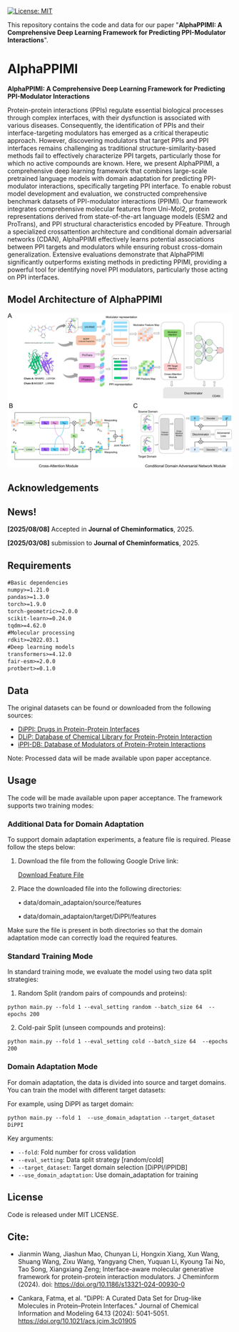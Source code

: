 [![License: MIT](https://img.shields.io/badge/License-MIT-yellow)](https://github.com/Bigrock-dd/AlphaPPIMI)


This repository contains the code and data for our paper "**AlphaPPIMI: A Comprehensive Deep Learning Framework for Predicting PPI-Modulator Interactions**".


# AlphaPPIMI

**AlphaPPIMI: A Comprehensive Deep Learning Framework for Predicting PPI-Modulator Interactions**

Protein-protein interactions (PPIs) regulate essential biological processes
through complex interfaces, with their dysfunction is associated with various
diseases. Consequently, the identification of PPIs and their interface-targeting
modulators has emerged as a critical therapeutic approach. However, discovering
modulators that target PPIs and PPI interfaces remains challenging
as traditional structure-similarity-based methods fail to effectively characterize
PPI targets, particularly those for which no active compounds are known.
Here, we present AlphaPPIMI, a comprehensive deep learning framework that
combines large-scale pretrained language models with domain adaptation for
predicting PPI-modulator interactions, specifically targeting PPI interface. To
enable robust model development and evaluation, we constructed comprehensive
benchmark datasets of PPI-modulator interactions (PPIMI). Our framework
integrates comprehensive molecular features from Uni-Mol2, protein representations
derived from state-of-the-art language models (ESM2 and ProTrans), and
PPI structural characteristics encoded by PFeature. Through a specialized crossattention
architecture and conditional domain adversarial networks (CDAN), AlphaPPIMI effectively learns potential associations between PPI targets and
modulators while ensuring robust cross-domain generalization. Extensive evaluations
demonstrate that AlphaPPIMI significantly outperforms existing methods
in predicting PPIMI, providing a powerful tool for identifying novel PPI
modulators, particularly those acting on PPI interfaces.


## Model Architecture of AlphaPPIMI

<div align="center">
  <img src="image/AlphaPPIMI_framework.png" alt="AlphaPPIMI Architecture" width="800">
</div>


## Acknowledgements



## News!

**[2025/08/08]** Accepted in **Journal of Cheminformatics**, 2025.  

**[2025/03/08]** submission to **Journal of Cheminformatics**, 2025.  


## Requirements
```
#Basic dependencies
numpy>=1.21.0
pandas>=1.3.0
torch>=1.9.0
torch-geometric>=2.0.0
scikit-learn>=0.24.0
tqdm>=4.62.0
#Molecular processing
rdkit>=2022.03.1
#Deep learning models
transformers>=4.12.0
fair-esm>=2.0.0
protbert>=0.1.0
```

## Data



The original datasets can be found or downloaded from the following sources:

- [DiPPI: Drugs in Protein-Protein Interfaces](http://interactome.ku.edu.tr:8501/)  
- [DLiP: Database of Chemical Library for Protein-Protein Interaction](https://skb-insilico.com/dlip)  
- [iPPI-DB: Database of Modulators of Protein-Protein Interactions](https://ippidb.pasteur.fr/)

Note: Processed data will be made available upon paper acceptance.






## Usage

The code will be made available upon paper acceptance. The framework supports two training modes:

### Additional Data for Domain Adaptation

To support domain adaptation experiments, a feature file is required. Please follow the steps below:

 1. Download the file from the following Google Drive link:
 
      [Download Feature File](https://drive.google.com/file/d/1ImF9DnvqUS8RFt8SllbRYF10XPxrrnwU/view?usp=drive_link)

 2. Place the downloaded file into the following directories:
 
	•	data/domain_adaptaion/source/features
 
	•	data/domain_adaptaion/target/DiPPI/features

Make sure the file is present in both directories so that the domain adaptation mode can correctly load the required features.

### Standard Training Mode
In standard training mode, we evaluate the model using two data split strategies:

1. Random Split (random pairs of compounds and proteins):
```
python main.py --fold 1 --eval_setting random --batch_size 64  --epochs 200
```
2. Cold-pair Split (unseen compounds and proteins):
```
python main.py --fold 1 --eval_setting cold --batch_size 64  --epochs 200
```

### Domain Adaptation Mode
For domain adaptation, the data is divided into source and target domains. You can train the model with different target datasets:

For example, using DiPPI as target domain:
```
python main.py --fold 1  --use_domain_adaptation --target_dataset DiPPI
```
Key arguments:
- `--fold`: Fold number for cross validation
- `--eval_setting`: Data split strategy [random/cold]
- `--target_dataset`: Target domain selection [DiPPI/iPPIDB]
- `--use_domain_adaptation`: Use domain_adaptation for training


## License
Code is released under MIT LICENSE.


## Cite:

*  Jianmin Wang, Jiashun Mao, Chunyan Li, Hongxin Xiang, Xun Wang, Shuang Wang, Zixu Wang, Yangyang Chen, Yuquan Li, Kyoung Tai No, Tao Song, Xiangxiang Zeng; Interface-aware molecular generative framework for protein-protein interaction modulators.  J Cheminform (2024). doi: https://doi.org/10.1186/s13321-024-00930-0

*  Cankara, Fatma, et al. "DiPPI: A Curated Data Set for Drug-like Molecules in Protein–Protein Interfaces." Journal of Chemical Information and Modeling 64.13 (2024): 5041-5051. https://doi.org/10.1021/acs.jcim.3c01905  






